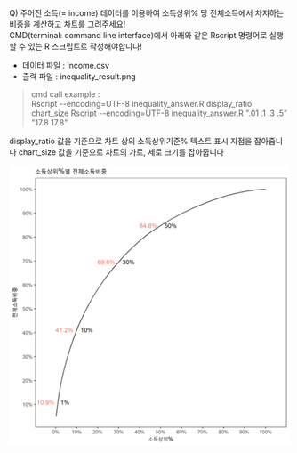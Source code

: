 Q) 주어진 소득(= income) 데이터를 이용하여 소득상위% 당 전체소득에서 차지하는 비중을 계산하고 차트를 그려주세요!  
CMD(terminal: command line interface)에서 아래와 같은 Rscript 명령어로 실행할 수 있는 R 스크립트로 작성해야합니다!  

- 데이터 파일 : income.csv  
- 출력 파일 : inequality_result.png  

> cmd call example :  
> Rscript --encoding=UTF-8 inequality_answer.R display_ratio chart_size
> Rscript --encoding=UTF-8 inequality_answer.R ".01 .1 .3 .5" "17.8 17.8"  

display_ratio 값을 기준으로 차트 상의 소득상위기준% 텍스트 표시 지점을 잡아줍니다
chart_size 값을 기준으로 차트의 가로, 세로 크기를 잡아줍니다

![inequality_result.png!](inequality_result.png)